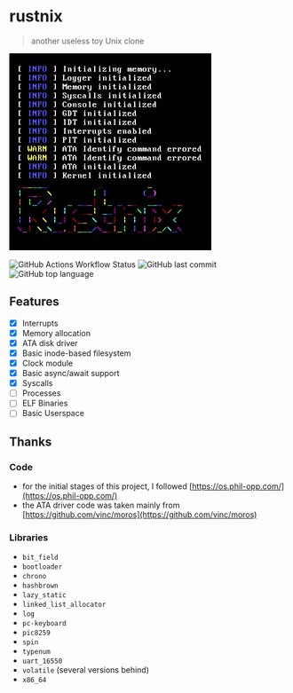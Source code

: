# rustnix
> another useless toy Unix clone

![Screenshot of rustnix](img/rustnix.jpg)

![GitHub Actions Workflow Status](https://img.shields.io/github/actions/workflow/status/werdl/rustnix/test.yml)
![GitHub last commit](https://img.shields.io/github/last-commit/werdl/rustnix)
![GitHub top language](https://img.shields.io/github/languages/top/werdl/rustnix)

## Features
- [x] Interrupts
- [x] Memory allocation
- [x] ATA disk driver
- [x] Basic inode-based filesystem
- [x] Clock module
- [x] Basic async/await support
- [x] Syscalls
- [ ] Processes
- [ ] ELF Binaries
- [ ] Basic Userspace

## Thanks
### Code
- for the initial stages of this project, I followed [https://os.phil-opp.com/](https://os.phil-opp.com/)
- the ATA driver code was taken mainly from [https://github.com/vinc/moros](https://github.com/vinc/moros)
### Libraries
- `bit_field`
- `bootloader`
- `chrono`
- `hashbrown`
- `lazy_static`
- `linked_list_allocator`
- `log`
- `pc-keyboard`
- `pic8259`
- `spin`
- `typenum`
- `uart_16550`
- `volatile` (several versions behind)
- `x86_64`
